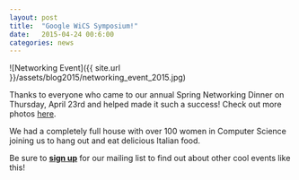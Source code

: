 ```yaml
---
layout: post
title:  "Google WiCS Symposium!"
date:   2015-04-24 00:6:00
categories: news
---
```


![Networking Event]({{ site.url }}/assets/blog2015/networking_event_2015.jpg)

Thanks to everyone who came to our annual Spring Networking Dinner on Thursday, April 23rd and helped made it such a success! Check out more photos [here](https://www.facebook.com/media/set/?set=a.977441082275557.1073741839.741854835834184).

We had a completely full house with over 100 women in Computer Science joining us to hang out and eat delicious Italian food. 

Be sure to [**sign up**][mailinglist] for our mailing list to find out about other cool events like this! 

[mailinglist]: http://columbia.us9.list-manage.com/subscribe?u=4c6a1c710f8ab9cce10272368&id=593b5faa43
